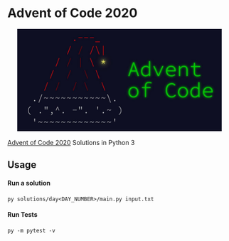 Advent of Code 2020
===================

<p align="center">
  <img width="460" src="advent_of_code.jpeg">
</p>

[Advent of Code 2020](https://adventofcode.com/2020) Solutions in Python 3

## Usage
#### Run a solution
```
py solutions/day<DAY_NUMBER>/main.py input.txt
```

#### Run Tests
```
py -m pytest -v
```


